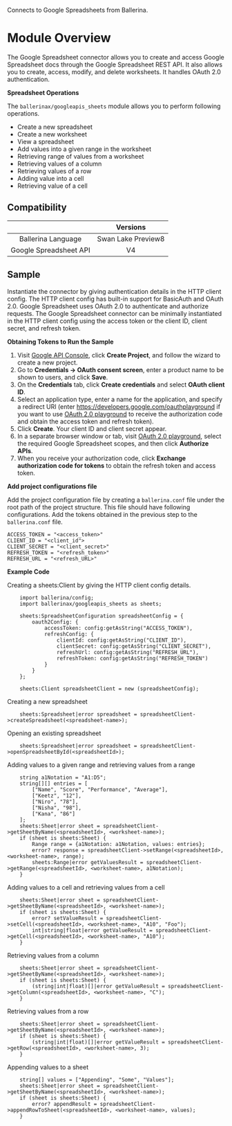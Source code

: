 Connects to Google Spreadsheets from Ballerina.

# Module Overview

The Google Spreadsheet connector allows you to create and access Google Spreadsheet docs through the Google Spreadsheet REST API. It also allows you to create, access, modify, and delete worksheets. It handles OAuth 2.0 authentication.

**Spreadsheet Operations**

The `ballerinax/googleapis_sheets` module allows you to perform following operations.

- Create a new spreadsheet
- Create a new worksheet
- View a spreadsheet
- Add values into a given range in the worksheet
- Retrieving range of values from a worksheet
- Retrieving values of a column 
- Retrieving values of a row
- Adding value into a cell
- Retrieving value of a cell

## Compatibility

|                             |       Versions              |
|:---------------------------:|:---------------------------:|
| Ballerina Language          |     Swan Lake Preview8      |
| Google Spreadsheet API      |             V4              |

## Sample

Instantiate the connector by giving authentication details in the HTTP client config. The HTTP client config has built-in support for BasicAuth and OAuth 2.0. Google Spreadsheet uses OAuth 2.0 to authenticate and authorize requests. The Google Spreadsheet connector can be minimally instantiated in the HTTP client config using the access token or the client ID, client secret, and refresh token.

**Obtaining Tokens to Run the Sample**

1. Visit [Google API Console](https://console.developers.google.com), click **Create Project**, and follow the wizard to create a new project.
2. Go to **Credentials -> OAuth consent screen**, enter a product name to be shown to users, and click **Save**.
3. On the **Credentials** tab, click **Create credentials** and select **OAuth client ID**. 
4. Select an application type, enter a name for the application, and specify a redirect URI (enter https://developers.google.com/oauthplayground if you want to use 
[OAuth 2.0 playground](https://developers.google.com/oauthplayground) to receive the authorization code and obtain the 
access token and refresh token). 
5. Click **Create**. Your client ID and client secret appear. 
6. In a separate browser window or tab, visit [OAuth 2.0 playground](https://developers.google.com/oauthplayground), select the required Google Spreadsheet scopes, and then click **Authorize APIs**.
7. When you receive your authorization code, click **Exchange authorization code for tokens** to obtain the refresh token and access token. 

**Add project configurations file**

Add the project configuration file by creating a `ballerina.conf` file under the root path of the project structure.
This file should have following configurations. Add the tokens obtained in the previous step to the `ballerina.conf` file.

```
ACCESS_TOKEN = "<access_token>"
CLIENT_ID = "<client_id">
CLIENT_SECRET = "<client_secret>"
REFRESH_TOKEN = "<refresh_token>"
REFRESH_URL = "<refresh_URL>"
```

**Example Code**

Creating a sheets:Client by giving the HTTP client config details. 
```ballerina
    import ballerina/config;   
    import ballerinax/googleapis_sheets as sheets;
   
    sheets:SpreadsheetConfiguration spreadsheetConfig = {
        oauth2Config: {
            accessToken: config:getAsString("ACCESS_TOKEN"),
            refreshConfig: {
                clientId: config:getAsString("CLIENT_ID"),
                clientSecret: config:getAsString("CLIENT_SECRET"),
                refreshUrl: config:getAsString("REFRESH_URL"),
                refreshToken: config:getAsString("REFRESH_TOKEN")
            }
        }
    };
   
    sheets:Client spreadsheetClient = new (spreadsheetConfig);
```

Creating a new spreadsheet
```ballerina
    sheets:Spreadsheet|error spreadsheet = spreadsheetClient->createSpreadsheet(<spreadsheet-name>);
```

Opening an existing spreadsheet 
```ballerina
    sheets:Spreadsheet|error spreadsheet = spreadsheetClient->openSpreadsheetById(<spreadsheetId>);
```

Adding values to a given range and retrieving values from a range
```ballerina
    string a1Notation = "A1:D5";
    string[][] entries = [
        ["Name", "Score", "Performance", "Average"],
        ["Keetz", "12"],
        ["Niro", "78"],
        ["Nisha", "98"],
        ["Kana", "86"]
    ];
    sheets:Sheet|error sheet = spreadsheetClient->getSheetByName(<spreadsheetId>, <worksheet-name>);
    if (sheet is sheets:Sheet) {
        Range range = {a1Notation: a1Notation, values: entries};
        error? response = spreadsheetClient->setRange(<spreadsheetId>, <worksheet-name>, range);
        sheets:Range|error getValuesResult = spreadsheetClient->getRange(<spreadsheetId>, <worksheet-name>, a1Notation);
    } 
```

Adding values to a cell and retrieving values from a cell
```ballerina
    sheets:Sheet|error sheet = spreadsheetClient->getSheetByName(<spreadsheetId>, <worksheet-name>);
    if (sheet is sheets:Sheet) {
        error? setValueResult = spreadsheetClient->setCell(<spreadsheetId>, <worksheet-name>, "A10", "Foo");
        int|string|float|error getValueResult = spreadsheetClient->getCell(<spreadsheetId>, <worksheet-name>, "A10");
    }
```

Retrieving values from a column
```ballerina
    sheets:Sheet|error sheet = spreadsheetClient->getSheetByName(<spreadsheetId>, <worksheet-name>);
    if (sheet is sheets:Sheet) {
        (string|int|float)[]|error getValueResult = spreadsheetClient->getColumn(<spreadsheetId>, <worksheet-name>, "C");
    }
```

Retrieving values from a row
```ballerina
    sheets:Sheet|error sheet = spreadsheetClient->getSheetByName(<spreadsheetId>, <worksheet-name>);
    if (sheet is sheets:Sheet) {
        (string|int|float)[]|error getValueResult = spreadsheetClient->getRow(<spreadsheetId>, <worksheet-name>, 3);
    }
```

Appending values to a sheet
```ballerina
    string[] values = ["Appending", "Some", "Values"];
    sheets:Sheet|error sheet = spreadsheetClient->getSheetByName(<spreadsheetId>, <worksheet-name>);
    if (sheet is sheets:Sheet) {
        error? appendResult = spreadsheetClient->appendRowToSheet(<spreadsheetId>, <worksheet-name>, values);
    }
```
